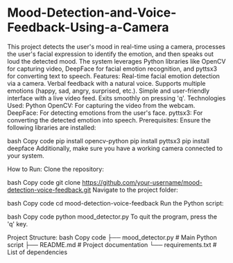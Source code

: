 # Mood-Detection-and-Voice-Feedback-Using-a-Camera
This project detects the user's mood in real-time using a camera, processes the user's facial expression to identify the emotion, and then speaks out loud the detected mood. The system leverages Python libraries like OpenCV for capturing video, DeepFace for facial emotion recognition, and pyttsx3 for converting text to speech. 
Features:
Real-time facial emotion detection via a camera.
Verbal feedback with a natural voice.
Supports multiple emotions (happy, sad, angry, surprised, etc.).
Simple and user-friendly interface with a live video feed.
Exits smoothly on pressing 'q'.
Technologies Used:
Python
OpenCV: For capturing the video from the webcam.
DeepFace: For detecting emotions from the user's face.
pyttsx3: For converting the detected emotion into speech.
Prerequisites:
Ensure the following libraries are installed:

bash
Copy code
pip install opencv-python
pip install pyttsx3
pip install deepface
Additionally, make sure you have a working camera connected to your system.

How to Run:
Clone the repository:

bash
Copy code
git clone https://github.com/your-username/mood-detection-voice-feedback.git
Navigate to the project folder:

bash
Copy code
cd mood-detection-voice-feedback
Run the Python script:

bash
Copy code
python mood_detector.py
To quit the program, press the 'q' key.

Project Structure:
bash
Copy code
├── mood_detector.py  # Main Python script
├── README.md         # Project documentation
└── requirements.txt  # List of dependencies
